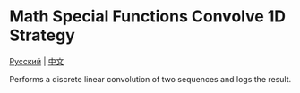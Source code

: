 # Math Special Functions Convolve 1D Strategy
[Русский](README_ru.md) | [中文](README_cn.md)

Performs a discrete linear convolution of two sequences and logs the result.
